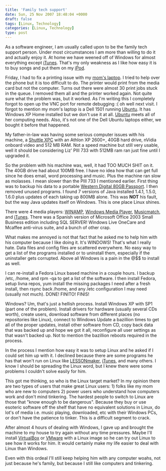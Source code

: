```yaml
---
title: 'Family tech support'
date: Sun, 25 Nov 2007 18:48:04 +0000
draft: false
tags: [Linux, Technology]
categories: [Linux, Technology]
type: post
---
```


As a software engineer, I am usually called upon to be the family tech support person. Under most circumstances I am more than willing to do it and actually enjoy it. At home we have weened off of Windows for almost everything except [iTunes](http://www.apple.com/itunes/download/). That's my only weakness as I like how easy it is to buy songs and put them on my [iPod](http://www.apple.com/ipodclassic/).

Friday, I had to fix a printing issue with my [mom's laptop](http://zeusville.wordpress.com/2007/04/08/mom-going-linux/). I tried to help over the phone but it is too difficult to do. The printer would print from the media card but not the computer. Turns out there were almost 30 print jobs stuck in the queue. I removed them all and the printer worked again. Not quite sure what the problem was, but it worked. As I'm writing this I completely forgot to open up the VNC port for remote debugging :( oh well next visit. I forgot to mention my mom's laptop is a Dell 1501 running [Ubuntu](http://www.ubuntu.com/). It has Windows XP Home installed but we don't use it at all. [Ubuntu](http://www.ubuntu.com/) meets all of her computing needs. Also, it's not one of the Dell Ubuntu laptops either, we bought it before that happened.

My father-in-law was having some serious computer issues with his machine, a [Shuttle XPC](http://us.shuttle.com/barebone/BareboneHome.html) with an Athlon XP 2600+, 40GB hard drive, nVidia onboard video and 512 MB RAM. Not a speed machine but still very usable, well it should be considering Liz' PIII 733 with 512MB ram ran just fine until I upgraded it.

So the problem with his machine was, well, it had TOO MUCH SHIT on it. The 40GB drive had about 100MB free. I have no idea how that can get full since he does email, word processing and music. Plus the machine ran slow as molasses. I mean slower than the PIII 733 I mentioned earlier. First thing was to backup his data to a portable [Western Digital 80GB Passport](http://www.wdc.com/en/products/products.asp?driveid=259&language=en). I then removed unused programs. I found 7 versions of Java installed 1.4.1, 1.5.0, 1.6.0 plus updates of each taking up 800MB alone. This was **NOT** his fault, but the way Java updates itself on Windows. This is one place Linux shines.

There were 4 media players: [WINAMP](http://www.winamp.com/), [Windows Media Player](http://www.microsoft.com/windows/windowsmedia/player/10/default.aspx), [Musicmatch](http://www.musicmatch.com/), and [iTunes](http://www.apple.com/itunes/). There was a Spanish version of Microsoft Office 2003 Small Business edition including SQL SERVER! Windows Live OneCare and Mcaffee anti-virus suite, and a bunch of other crap.

What makes me annoyed is not that fact that he asked me to help him with his computer because I like doing it. It's WINDOWS! That's what I really hate. Data files and config files are scattered everywhere. No easy way to get a list of the programs installed or to uninstall them, especially if the uninstaller gets corrupted. Above all Windows is a pain in the @$$ to install as well.

I can re-install a Fedora Linux based machine in a couple hours. I backup /etc, /home, and rpm -qa to get a list of the software. I then install Fedora, setup livna repos, yum install the missing packages I need after a fresh install, then rsync back /home, and any /etc configuration I may need (usually not much). DONE! FINITO! FINIS!

Windows? Um, that's just a hellish process. Install Windows XP with SP1 (part one of the problem). Install drivers for hardware (usually several CDs worth), create users, download software from different places (no repositories like Linux), connect to Windows Update a bazillion times to get all of the proper updates, install other software from CD, copy back data that was backed up and hope we got it all, reconfigure all user settings as that wasn't backed up. Not to mention the bazillion reboots required in the process.

In the process I mention how easy it was to setup Linux and he asked if I could set him up with it. I declined because there are some programs he has that won't run on Linux like [LESSONmaker](http://www.lessonmaker8.com/), [iTunes](http://www.apple.com/itunes/), and many others. I know I should be spreading the Linux word, but I knew there were some problems I couldn't solve easily for him.

This got me thinking, so who is the Linux target market? In my opinion there are two types of users that make great Linux users: 1) folks like my mom who are new to computers 2) power users who understand how computers work and don't mind tinkering. The hardest people to switch to Linux are those that "know enough to be dangerous". Because they buy or use esoteric software off the shelf that have no equivalent solutions in Linux, do lot's of media i.e. music playing, downloaded, etc with their Windows PCs, or don't have the patience to tinker. This is a difficult segment to crack.

After almost 4 hours of dealing with Windows, I gave up and brought the machine to my house to try again without any time pressures. Maybe I'll install [VirtualBox](http://www.virtualbox.org/) or [VMware](http://www.vmware.com/products/) with a Linux image so he can try out Linux to see how it works for him. It would certainly make my life easier to deal with Linux than Windows.

Even with this ordeal I'll still keep helping him with any computer woahs, not just because he's family, but because I still like computers and tinkering.